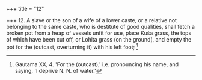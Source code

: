+++
title = "12"

+++
12. A slave or the son of a wife of a lower caste, or a relative not belonging to the same caste, who is destitute of good qualities, shall fetch a broken pot from a heap of vessels unfit for use, place Kuśa grass, the tops of which have been cut off, or Lohita grass (on the ground), and empty the pot for the (outcast, overturning it) with his left foot; [^11] 


[^11]:  Gautama XX, 4. 'For the (outcast),' i.e. pronouncing his name, and saying, 'I deprive N. N. of water.'
